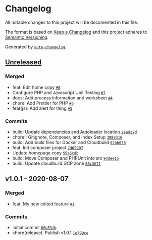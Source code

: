 # Changelog

All notable changes to this project will be documented in this file.

The format is based on [Keep a Changelog](https://keepachangelog.com/en/1.0.0/)
and this project adheres to [Semantic Versioning](https://semver.org/spec/v2.0.0.html).

Generated by [`auto-changelog`](https://github.com/CookPete/auto-changelog).

## [Unreleased](https://github.com/itcig/git-sandbox/compare/v1.0.1...HEAD)

### Merged

- feat: Edit home copy [`#8`](https://github.com/itcig/git-sandbox/pull/8)
- Configure PHP and Javascript Unit Testing [`#7`](https://github.com/itcig/git-sandbox/pull/7)
- docs: Add process information and worksheet [`#4`](https://github.com/itcig/git-sandbox/pull/4)
- chore: Add Prettier for PHP [`#6`](https://github.com/itcig/git-sandbox/pull/6)
- feat(js): Add alert for thing [`#5`](https://github.com/itcig/git-sandbox/pull/5)

### Commits

- build: Update dependencies and Autoloader location [`2ead29d`](https://github.com/itcig/git-sandbox/commit/2ead29dd5c7a8d4887ddd96afe63a8f00f5ff376)
- chore!: Gitignore, Composer, and index Setup [`3888316`](https://github.com/itcig/git-sandbox/commit/3888316c78d9d165a1525a68b3dc2f8410ca3a7f)
- build: Add build files for Docker and Cloudbuild [`62bb078`](https://github.com/itcig/git-sandbox/commit/62bb078f3bc436b4dced6fc766b9356925f87e74)
- feat: Init composer project [`7d65997`](https://github.com/itcig/git-sandbox/commit/7d659978c1d1cfa8036e960d923967b79c2deb26)
- Update homepage copy [`55a6cdb`](https://github.com/itcig/git-sandbox/commit/55a6cdb971c3f6b157c7cabaf1c9dce35d62af36)
- build: Move Composer and PHPUnit into src [`9ddee1b`](https://github.com/itcig/git-sandbox/commit/9ddee1b9068ed68337cf83179eb1608650659e3e)
- build: Update cloudbuild GCP zone [`86c3671`](https://github.com/itcig/git-sandbox/commit/86c3671324ec4262e2346307171c96d36fbdf72d)

## v1.0.1 - 2020-08-07

### Merged

- feat: My new edited feature [`#1`](https://github.com/itcig/git-sandbox/pull/1)

### Commits

- Initial commit [`06b53fb`](https://github.com/itcig/git-sandbox/commit/06b53fbd723dc0f1a6a8b109fb064443a3771c37)
- chore(release): Publish v1.0.1 [`1e799ce`](https://github.com/itcig/git-sandbox/commit/1e799ce63bb6801b270ac202c0371fc9b66755cf)
